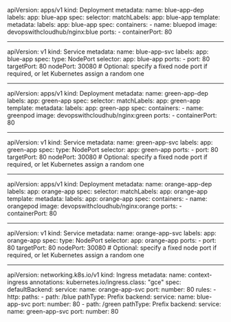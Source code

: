 apiVersion: apps/v1
kind: Deployment
metadata:
  name: blue-app-dep
  labels:
    app: blue-app
spec:
  selector:
    matchLabels:
      app: blue-app
  template:
    metadata:
      labels:
        app: blue-app
    spec:
      containers:
        - name: bluepod
          image: devopswithcloudhub/nginx:blue
          ports:
            - containerPort: 80

---
apiVersion: v1
kind: Service
metadata:
  name: blue-app-svc
  labels:
    app: blue-app
spec:
  type: NodePort
  selector:
    app: blue-app
  ports:
    - port: 80
      targetPort: 80
      nodePort: 30080  # Optional: specify a fixed node port if required, or let Kubernetes assign a random one
      
---
apiVersion: apps/v1
kind: Deployment
metadata:
  name: green-app-dep
  labels:
    app: green-app
spec:
  selector:
    matchLabels:
      app: green-app
  template:
    metadata:
      labels:
        app: green-app
    spec:
      containers:
        - name: greenpod
          image: devopswithcloudhub/nginx:green
          ports:
            - containerPort: 80

---
apiVersion: v1
kind: Service
metadata:
  name: green-app-svc
  labels:
    app: green-app
spec:
  type: NodePort
  selector:
    app: green-app
  ports:
    - port: 80
      targetPort: 80
      nodePort: 30080  # Optional: specify a fixed node port if required, or let Kubernetes assign a random one
      
---
apiVersion: apps/v1
kind: Deployment
metadata:
  name: orange-app-dep
  labels:
    app: orange-app
spec:
  selector:
    matchLabels:
      app: orange-app
  template:
    metadata:
      labels:
        app: orange-app
    spec:
      containers:
        - name: orangepod
          image: devopswithcloudhub/nginx:orange
          ports:
            - containerPort: 80

---
apiVersion: v1
kind: Service
metadata:
  name: orange-app-svc
  labels:
    app: orange-app
spec:
  type: NodePort
  selector:
    app: orange-app
  ports:
    - port: 80
      targetPort: 80
      nodePort: 30080  # Optional: specify a fixed node port if required, or let Kubernetes assign a random one
      
---
apiVersion: networking.k8s.io/v1
kind: Ingress
metadata:
  name: context-ingress
  annotations:
    kubernetes.io/ingress.class: "gce"
spec:
  defaultBackend:
    service:
      name: orange-app-svc
      port:
        number: 80
  rules:
    - http:
        paths:
          - path: /blue
            pathType: Prefix
            backend:
              service:
                name: blue-app-svc
                port:
                  number: 80
          - path: /green
            pathType: Prefix
            backend:
              service:
                name: green-app-svc
                port:
                  number: 80


